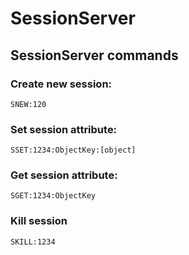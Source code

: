 # SessionServer

## SessionServer commands

### Create new session:

    SNEW:120

### Set session attribute:

    SSET:1234:ObjectKey:[object]

### Get session attribute:

    SGET:1234:ObjectKey

### Kill session

    SKILL:1234

